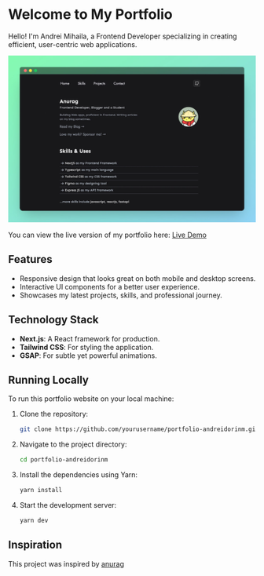 # Welcome to My Portfolio

Hello! I'm Andrei Mihaila, a Frontend Developer specializing in creating efficient, user-centric web applications.

![Portfolio Demo](./public/assests/docs/demo.jpg)

You can view the live version of my portfolio here: [Live Demo](https://andreidorinm.com)

## Features

- Responsive design that looks great on both mobile and desktop screens.
- Interactive UI components for a better user experience.
- Showcases my latest projects, skills, and professional journey.

## Technology Stack

- **Next.js**: A React framework for production.
- **Tailwind CSS**: For styling the application.
- **GSAP**: For subtle yet powerful animations.

## Running Locally

To run this portfolio website on your local machine:

1. Clone the repository:
   ```bash
   git clone https://github.com/yourusername/portfolio-andreidorinm.git

2. Navigate to the project directory:
    ```bash
    cd portfolio-andreidorinm

3. Install the dependencies using Yarn:
    ```bash
    yarn install

4. Start the development server:
    ```bash
    yarn dev

## Inspiration

This project was inspired by [anurag](#)
